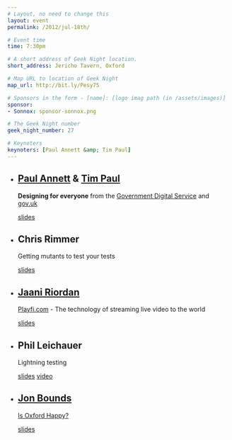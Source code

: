 ```yaml
---
# Layout, no need to change this
layout: event
permalink: /2012/jul-18th/

# Event time
time: 7:30pm

# A short address of Geek Night location. 
short_address: Jericho Tavern, Oxford

# Map URL to location of Geek Night
map_url: http://bit.ly/Pesy75

# Sponsors in the form - [name]: [logo imag path (in /assets/images)]
sponsor: 
- Sonnox: sponsor-sonnox.png

# The Geek Night number
geek_night_number: 27

# Keynoters
keynoters: [Paul Annett &amp; Tim Paul]
---
```



<ul class="keynotes">
  <li>
    <h2><a href="http://twitter.com/nicepaul">Paul Annett</a> &amp; <a href="https://twitter.com/timpaul">Tim Paul</a></h2>
    <p><strong>Designing for everyone</strong> from the <a href="http://digital.cabinetoffice.gov.uk/" >Government Digital Service</a> and <a href="http://www.gov.uk/" >gov.uk</a></p>
    <div class="downloads">
      <a href="http://www.slideshare.net/DigEngHMG/designing-for-everyone" target="_blank">slides</a>
    </div>
  </li>
 </ul>


<ul>
  <li>
    <h2>Chris Rimmer</h2>
    <p>Getting mutants to test your tests</p>
    <div class="downloads">
      <a href="http://media.ogn.s3.amazonaws.com/microslot-ChrisRimmer.pdf" target="_blank">slides</a>
    </div>
  </li>
  <li>
    <h2><a href="http://www.jaani.net/" target="_blank">Jaani Riordan</a></h2>
    <p><a href="http://www.playfi.com/" >Playfi.com</a> - The technology of streaming live video to the world</p>
    <div class="downloads">
      <a href="http://media.ogn.s3.amazonaws.com/microslot-JaaniRiordan.pptx" target="_blank">slides</a>
    </div>
  </li>
  <li>
   <h2>Phil Leichauer</h2>
    <p>Lightning testing</p>
    <div class="downloads">
      <a href="http://media.ogn.s3.amazonaws.com/microslot-PhilLeichauer.pdf" target="_blank">slides</a> <a href="http://www.youtube.com/user/Electrophotography" target="_blank">video</a>
    </div>
  </li>
  <li>
    <h2><a href="http://www.jonbounds.co.uk">Jon Bounds</a></h2>
    <p><a href="http://twitter.com/isoxfordhappy">Is Oxford Happy?</a></p>
     <div class="downloads">
      <a href="http://media.ogn.s3.amazonaws.com/microslot-JonBounds.pdf" target="_blank">slides</a>
     </div>
  </li>
</ul>






